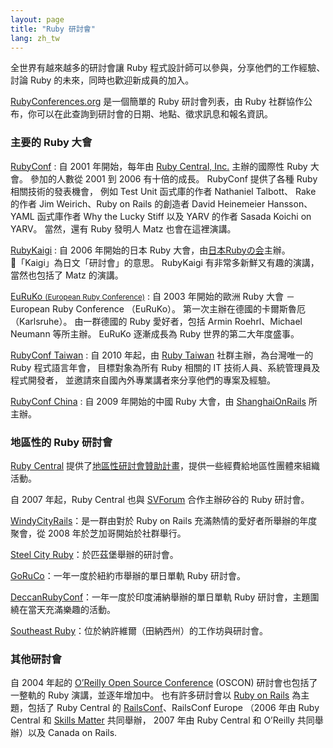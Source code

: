 ```yaml
---
layout: page
title: "Ruby 研討會"
lang: zh_tw
---
```


全世界有越來越多的研討會讓 Ruby 程式設計師可以參與，分享他們的工作經驗、討論 Ruby 的未來，同時也歡迎新成員的加入。

[RubyConferences.org][rc] 是一個簡單的 Ruby 研討會列表，由 Ruby 社群協作公布，你可以在此查詢到研討會的日期、地點、徵求訊息和報名資訊。


### 主要的 Ruby 大會

[RubyConf][1]
: 自 2001 年開始，每年由 [Ruby Central, Inc.][2] 主辦的國際性 Ruby 大會。
  參加的人數從 2001 到 2006 有十倍的成長。
  RubyConf 提供了各種 Ruby 相關技術的發表機會，
  例如 Test Unit 函式庫的作者 Nathaniel Talbott、
  Rake 的作者 Jim Weirich、Ruby on Rails 的創造者 David Heinemeier Hansson、
  YAML 函式庫作者 Why the Lucky Stiff 以及 YARV 的作者 Sasada Koichi on YARV。
  當然，還有 Ruby 發明人 Matz 也會在這裡演講。

[RubyKaigi][3]
: 自 2006 年開始的日本 Ruby 大會，由[日本Rubyの会][jpr]主辦。
  「Kaigi」為日文「研討會」的意思。
  RubyKaigi 有非常多新鮮又有趣的演講，當然也包括了 Matz 的演講。

[EuRuKo <small>(European Ruby Conference)</small>][4]
: 自 2003 年開始的歐洲 Ruby 大會 － European Ruby Conference （EuRuKo）。
  第一次主辦在德國的卡爾斯魯厄（Karlsruhe）。
  由一群德國的 Ruby 愛好者，包括 Armin Roehrl、Michael Neumann 等所主辦。
  EuRuKo 逐漸成長為 Ruby 世界的第二大年度盛事。

[RubyConf Taiwan][rct]
: 自 2010 年起，由 [Ruby Taiwan][rt] 社群主辦，為台灣唯一的 Ruby 程式語言年會，
  目標對象為所有 Ruby 相關的 IT 技術人員、系統管理員及程式開發者，
  並邀請來自國內外專業講者來分享他們的專案及經驗。

[RubyConf China][rcc]
: 自 2009 年開始的中國 Ruby 大會，由 [ShanghaiOnRails][sor] 所主辦。

### 地區性的 Ruby 研討會

[Ruby Central][2] 提供了[地區性研討會贊助計畫][6]，提供一些經費給地區性團體來組織活動。

自 2007 年起，Ruby Central 也與 [SVForum][7] 合作主辦矽谷的 Ruby 研討會。

[WindyCityRails][9]：是一群由對於 Ruby on Rails 充滿熱情的愛好者所舉辦的年度聚會，從 2008 年於芝加哥開始於社群舉行。

[Steel City Ruby][16]：於匹茲堡舉辦的研討會。

[GoRuCo][19]：一年一度於紐約市舉辦的單日單軌 Ruby 研討會。

[DeccanRubyConf][20]：一年一度於印度浦納舉辦的單日單軌 Ruby 研討會，主題圍繞在當天充滿樂趣的活動。

[Southeast Ruby][21]：位於納許維爾（田納西州）的工作坊與研討會。

### 其他研討會

自 2004 年起的 [O’Reilly Open Source Conference][10] (OSCON)
研討會也包括了一整軌的 Ruby 演講，並逐年增加中。
也有許多研討會以 [Ruby on Rails][11] 為主題，包括了 Ruby Central 的
[RailsConf][12]、RailsConf Europe
（2006 年由 Ruby Central 和 [Skills Matter][14] 共同舉辦，
2007 年由 Ruby Central 和 O’Reilly 共同舉辦）以及 Canada on Rails.



[rct]: http://rubyconf.tw
[rt]:  http://ruby.tw
[rcc]: http://rubyconfchina.org
[sor]: http://groups.google.com/group/shanghaionrails
[jpr]: http://jp.rubyist.net/

[rc]: http://rubyconferences.org/
[1]: http://rubyconf.org/
[2]: http://rubycentral.org
[3]: http://rubykaigi.org/
[4]: http://euruko.org
[6]: http://rubycentral.org/community/grant
[7]: http://www.svforum.org
[9]: http://windycityrails.org
[10]: http://conferences.oreillynet.com/os2006/
[11]: http://www.rubyonrails.org
[12]: http://www.railsconf.org
[13]: http://europe.railsconf.org
[14]: http://www.skillsmatter.com
[16]: http://steelcityruby.org/
[19]: http://goruco.com/
[20]: http://www.deccanrubyconf.org/
[21]: https://southeastruby.com/
